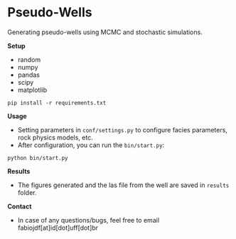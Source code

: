 # Pseudo-Wells

Generating pseudo-wells using MCMC and stochastic simulations.

**Setup**
* random
* numpy
* pandas
* scipy
* matplotlib

```
pip install -r requirements.txt
```

**Usage**
* Setting parameters in `conf/settings.py` to configure facies parameters, rock physics models, etc.
* After configuration, you can run the `bin/start.py`:

```
python bin/start.py
```

**Results**
* The figures generated and the las file from the well are saved in `results` folder.

**Contact**
* In case of any questions/bugs, feel free to email fabiojdf[at]id[dot]uff[dot]br
